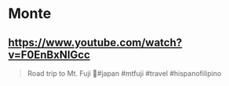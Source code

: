 # Monte

## https://www.youtube.com/watch?v=F0EnBxNIGcc

> Road trip to Mt. Fuji 🗻#japan #mtfuji #travel #hispanofilipino 

